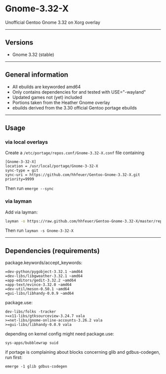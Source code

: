 # Gnome-3.32-X

Unofficial Gentoo Gnome 3.32 on Xorg overlay

---

## Versions

- Gnome 3.32 (stable)

---

## General information

- All ebuilds are keyworded amd64
- Only contains dependencies for and tested with USE="-wayland"
- Updated games not (yet) included
- Portions taken from the Heather Gnome overlay
- ebuilds derived from the 3.30 official Gentoo portage ebuilds

---

## Usage

### via local overlays

Create a `/etc/portage/repos.conf/Gnome-3.32-X.conf` file containing

```Text
[Gnome-3-32-X]
location = /usr/local/portage/Gnome-3-32-X
sync-type = git
sync-uri = https://github.com/hhfeuer/Gentoo-Gnome-3.32-X.git
priority=9999
```

Then run `emerge --sync`

### via layman

Add via layman:

```Bash
layman -o https://raw.github.com/hhfeuer/Gentoo-Gnome-3.32-X/master/repositories.xml -f -a Gnome-3-32-X
```

Then run `layman -s Gnome-3-32-X`

---

## Dependencies (requirements)

package.keywords/accept_keywords:

```Text
=dev-python/pygobject-3.32.1 ~amd64
=dev-libs/libgweather-3.32.1 ~amd64
=app-editors/gedit-3.32.2 ~amd64
=app-text/evince-3.32.0 ~amd64
=dev-util/meson-0.50.1 ~amd64
=gui-libs/libhandy-0.0.9 ~amd64
```

package.use:

```Text
dev-libs/folks -tracker
>=x11-libs/gtksourceview-3.24.7 vala
>=net-libs/gnome-online-accounts-3.26.2 vala
>=gui-libs/libhandy-0.0.9 vala
```

depending on kernel config might need package.use:

```Text
sys-apps/bubblewrap suid
```

if portage is complaining about blocks concerning glib and gdbus-codegen, run first:

```Text
emerge -1 glib gdbus-codegen
```
